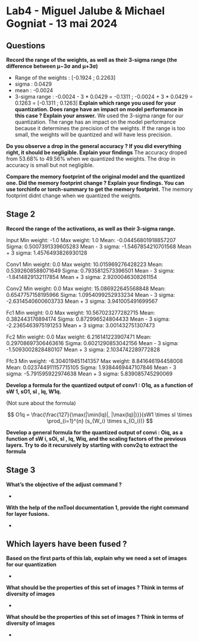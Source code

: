 # Lab4 - Miguel Jalube & Michael Gogniat - 13 mai 2024
## Questions
**Record the range of the weights, as well as their 3-sigma range (the difference between μ−3σ and μ+3σ)**
- Range of the weights : [-0.1924 ; 0.2263]
- sigma : 0.0429
- mean : -0.0024
- 3-sigma range : -0.0024 - 3 * 0.0429 = -0.1311 ; -0.0024 + 3 * 0.0429 = 0.1263
                    = [-0.1311 ; 0.1263]
**Explain which range you used for your quantization. Does range have an impact on model performance in this case ? Explain your answer.**
We used the 3-sigma range for our quantization. The range has an impact on the model performance because it determines the precision of the weights. If the range is too small, the weights will be quantized and will have less precision.

**Do you observe a drop in the general accuracy ? If you did everything right, it should be negligible. Explain your findings**
The accuracy droped from 53.68% to 49.56% when we quantized the weights. The drop in accuracy is small but not negligible.

**Compare the memory footprint of the original model and the quantized one. Did the memory footprint change ? Explain your findings. You can use torchinfo or torch-summary to get the memory footprint.**
The memory footprint didnt change when we quantized the weights.

## Stage 2
**Record the range of the activations, as well as their 3-sigma range.**

Input
Min weight:  -1.0
Max weight:  1.0
Mean:  -0.04456801918857207
Sigma:  0.5007391339605283
Mean - 3 sigma:  -1.5467854210701568
Mean + 3 sigma:  1.4576493826930128

Conv1
Min weight:  0.0
Max weight:  10.015969276428223
Mean:  0.5392608588071649
Sigma:  0.7935812573396501
Mean - 3 sigma:  -1.8414829132117854
Mean + 3 sigma:  2.9200046308261154

Conv2
Min weight:  0.0
Max weight:  15.086922645568848
Mean:  0.6547757158195966
Sigma:  1.0954099252933234
Mean - 3 sigma:  -2.6314540600603733
Mean + 3 sigma:  3.941005491699567

Fc1
Min weight:  0.0
Max weight:  10.567023277282715
Mean:  0.382443176894174
Sigma:  0.872996524804433
Mean - 3 sigma:  -2.2365463975191253
Mean + 3 sigma:  3.001432751307473

Fc2
Min weight:  0.0
Max weight:  6.216141223907471
Mean:  0.29708697306463616
Sigma:  0.6021290853042156
Mean - 3 sigma:  -1.5093002828480107
Mean + 3 sigma:  2.1034742289772828

Ffc3
Min weight:  -6.304019451141357
Max weight:  8.841646194458008
Mean:  0.023744911157715105
Sigma:  1.9384469447107846
Mean - 3 sigma:  -5.791595922974638
Mean + 3 sigma:  5.839085745290069


**Develop a formula for the quantized output of conv1 : O1q, as a function of sW 1, sO1, sI , Iq, W1q.**

(Not sure about the formula)

$$ O1q = \frac{\frac{127}{\max(|\min(Iq)|, |\max(Iq)|)}}{sW1 \times sI \times \prod_{i=1}^{n} (s_{W_i} \times s_{O_i})} $$

**Develop a general formula for the quantized output of convi : Oiq, as a function of sW i, sOi, sI , Iq, Wiq, and the scaling factors of the previous layers. Try to do it recursively by starting with conv2q to extract the formula**

## Stage 3
**What’s the objective of the adjust command ?**

-

**With the help of the nnTool documentation 1, provide the right command for layer fusions.**

-

**Which layers have been fused ?**
-

**Based on the first parts of this lab, explain why we need a set of images for our quantization**

-

**What should be the properties of this set of images ? Think in terms of diversity of images**

-

**What should be the properties of this set of images ? Think in terms of diversity of images**

-